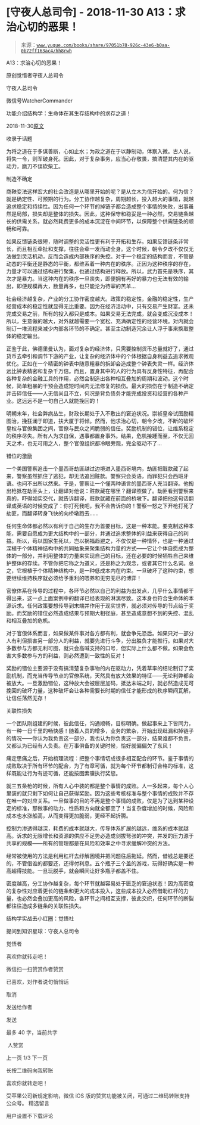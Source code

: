 # [守夜人总司令] - 2018-11-30 A13：求治心切的恶果！

> 来源：[`www.yuque.com/books/share/97051b78-926c-43e6-b0aa-0b72ff163ac4/hh8rwh`](https://www.yuque.com/books/share/97051b78-926c-43e6-b0aa-0b72ff163ac4/hh8rwh)



A13：求治心切的恶果！ 

原创觉悟者守夜人总司令 

守夜人总司令 

微信号WatcherCommander 

功能介绍结构学：生命体在其生存结构中的求存之道！ 

2018-11-30[原文](https://mp.weixin.qq.com/s?__biz=MzAxNDk1NjI2Mw==&mid=2247484083&idx=1&sn=f20c5a2fba7d647df9fd9e531f3de370&chksm=9b8a213bacfda82de10c3d0503bd8dd557d1a0f1c501fdb32d1c623f0c916843e983d81762f2&scene=27#wechat_redirect&cpage=453) 

收录于话题 

为将之道在于多谋善断，心如止水；为政之道在于以静制动，体察入微。古人说，将失一令，则军破身死。因此，对于复杂事务，应当心存敬畏，搞清楚其内在的驱动力，磨刀不误砍柴工。 

制造不确定 

商鞅变法这样宏大的社会改造是从哪里开始的呢？是从立木为信开始的。何为信？就是确定性、可预期的行为。分工协作越复杂，周期越长，投入越大的事情，就越追求稳定和持续性。因为任何一个环节的掉链子都会造成整个事情的失败，出事虽然是局部，损失却是整体的损失。因此，这种保守和稳妥是一种必然，交易链条越长的供需关系，就必然耗费更多的成本沉淀在中间环节，以保障整个供需链条的顺畅和可靠。 

如果反馈链条很短，随时调整的灵活性更有利于开拓和生存。如果反馈链条非常长，而且相互牵扯和支撑，往往会牵一发而动全身。这个时候，朝令夕改不仅仅无法做到灵活机动，反而会造成内部秩序的失控。对于一个稳定的结构而言，不管是动态的平衡还是静态的平衡，都维系着一种内在的秩序。正因为这种秩序的存在，力量才可以通过结构进行聚集，也通过结构进行释放。所以，武力首先是秩序，其次才是暴力。当这种内在的秩序一旦丧失，即便拥有再好的暴力也无法有效的输出，即便规模再大，数量再多，也只能沦为待宰的羔羊… 

社会经济越复杂，产业的分工协作密度越大。政策的稳定性，金融的稳定性，生产经营成本的稳定性就显得无比重要。因为在经济活动中，只有交易产生财富。还未完成交易之前，所有的投入都只是成本。如果交易无法完成，就会变成沉没成本！所以，生意做的越大，对外就越需要一个宽松、充满确定性的经营环境。对内就会制订一堆流程来减少内部各环节的不确定。甚至主动制造冗余让人浮于事来换取整体的稳定输出。 

正鉴于此，佛德里曼认为，面对复杂的经济体，只需要控制货币总量就好了，通过货币去牵引和调节下游的产业，让复杂的经济体中的个体根据自身利益去追求微观优化。正如在一个精密的钟表中随意粗暴的拆卸会造成整个钟表失灵一样。经济体远比钟表精密和复杂千万倍。而且，置身其中的人的行为具有反身性特征，再配合各种复杂的金融工具的作用，必然会制造出各种相互叠加的周期和波动。这个时候，简单粗暴的干预会造成短时间内无法修复的损伤。最大的损伤在于制造不确定并击碎信任——人无信尚且不立，何况是背负债务才能完成投资和经营的各种产业。这远远不是一句自己人就能挽回的！ 

明朝末年，社会弊病丛生，财政长期处于入不敷出的窘迫状况。崇祯皇帝试图励精图治，挽狂澜于即道，扶大厦于将倾。然而，他求治心切，朝令夕改，不断的破坏皇权与官僚集团之间，官僚与民众之间脆弱的信任。奖励机制的错位，让维系稳定的秩序尽失。所有人为求自保，遇事都置身事外。结果，危机接踵而至，不仅无回天之术，也无可用之人，整个官僚组织都冷眼旁观，完全驱动不了… 

错位的激励 

一个美国警察追击一个墨西哥劫匪越过边境进入墨西哥境内，劫匪把赃款藏了起来，警察虽然抓住了逃犯，却无法追回赃款。警察只会英语，而罪犯只会西班牙语。也问不出所以然来。于是，警察让一个懂两种语言的墨西哥人充当翻译。他掏出枪抵在劫匪头上，让翻译对他说：赃款藏在哪里？翻译照做了。劫匪看到警察来真的，吓得如实交代，就告诉翻译，赃款就藏在前面的桥墩下。翻译把他这句话翻译成英语的时候变成了：你打死我吧，我不会告诉你的！警察一怒之下开枪打死了劫匪，而翻译转身飞快的向桥墩跑去…… 

任何生命体都必然以有利于自己的生存为首要目标，这是一种本能。要克制这种本能，需要自愿成为更大结构中的一部分，并通过追求整体的利益来获得自己的利益。所以，苟以国家生死以，岂以祸福趋避之，不仅仅是一种情怀，也是一种通过深植于个体精神结构中的共同抽象来聚集结构力量的方式——它让个体自愿成为整体的一部分，并利用整体的力量来实现自己的目标，还在必要的时候牺牲自己来维护整体的存续。不管你把它称之为道义，还是称之为观念，或者其它什么名词。总之，它根植于个体精神结构中，是一种低成本内在约束。一旦破坏了这种约束，想要继续维持秩序就必须给予重利的喂养和无穷无尽的博弈！ 

官僚体系在传导的过程中，各环节必然以自己的利益为出发点，几乎什么事情都干得出来，这一点上面案例中的翻译已经表现的淋漓尽致。这本身也符合生命体的本源诉求。任何政策要想传导到末端并作用于现实世界，就必须对传导的节点给于奖励。而奖励的错位必然造成结果与预期大相径庭，甚至造成意想不到的失控、混乱和相互叠加的危机。 

对于官僚体系而言，如果做某件事对各方都有利，就会争先恐后。如果只对一部分人有利但损害另一部分人的利益，就要先进行斗争，分出胜负才能推行。如果对大多数参与方都无利可图，就只会高喊支持的口号，但实际上什么都不做。如果会危害大多数参与方的利益，则必然遭到一致性的反对！ 

奖励的错位主要源于没有搞清楚复杂事物的内在驱动力，凭着草率的结论制订了奖励机制，而充当传导节点的官僚系统，天然具有放大效果的特征——无论利弊都会被放大。一旦激励错位，这种放大会被层层加码，抵达末端之时，就必然造成无可挽回的破坏力量，这种破坏会让各种需要长时期的信任才能形成的秩序瞬间瓦解，让信任荡然无存！ 

关联性损失 

一个团队刚组建的时候，彼此信任，沟通顺畅，目标明确。做起事来上下皆同力，有一种一日千里的畅快感！随着人员的增多，业务的繁杂，开始出现纰漏和掉链子的情况——你认为我负责这一部分，我也认为你负责这一部分，结果谁都不负责，又都认为已经有人负责。在万事俱备的关键时候，恰好就偏偏欠了东风！ 

痛定思痛之后，开始梳理流程：把整个事情切成很多相互配合的环节。鉴于事情的成败取决于所有环节的配合，为了有章可循，就为每个环节都制订合格的标准，这样既能让行为有迹可循，还能按图索骥执行奖惩。 

就三五条枪的时候，所有人心中装的都是整个事情的成败。人一多起来，每个人心里装的就只剩下如何让自己获得奖励。因为这些考核标准与整个事情的成败并不存在唯一的对应关系。一旦做事的目的不再是整个事情的成败，仅是为了达到某种设定的标准，那做事的动力、性质和方向就全都变了！当复杂度增加的时候，风险和成本也水涨船高，从而变得更加脆弱，更经不起折腾。 

控制力渗透得越深，耗费的成本就越大，传导体系扩展的越远，维系的成本就越高。诉求的无限增长和资源的供应不足势必造成剑拔弩张的冲突，并发的压力源于共享的规模——所有的管理都是在风险和效率之中寻求缓解冲突的方法。 

经常被使用的方法是利用杠杆去纾解困境并把问题往后拖延。然而，借钱总是要还的，不管借谁的都要还，还得付利息。五个瓶子三个盖的游戏，玩得好确实是一种高超得技能。一旦玩脱手，就会瞬间让好多瓶子都盖不住。 

密度越高，分工协作越复杂，每个环节就越容易处于匮乏的窘迫状态！因为高密度的复杂性对应着更长的链条和更大的成本投入，这些成本投入必然借助杠杆的力量，也必然会叠加更高的风险，各环节之间相互支撑，彼此交织，任何环节的断裂都往往造成多链条的关联性损失。 

结构学实战去小红圈：觉悟社 

提问到知识星球：守夜人总司令  

<ne-card data-card-name="image" data-card-type="inline" id="Vi9Sl" data-event-boundary="card" style="color: rgb(51, 51, 51);">

觉悟者 

喜欢你就转走吧！ 

微信扫一扫赞赏作者赞赏 

已喜欢，对作者说句悄悄话 

取消 

发送给作者 

发送 

最多 40 字，当前共字 

 人赞赏 

上一页 1/3 下一页 

长按二维码向我转账 

喜欢你就转走吧！ 

受苹果公司新规定影响，微信 iOS 版的赞赏功能被关闭，可通过二维码转账支持公众号。 <ne-h3 id="w0iHZ" data-lake-id="w0iHZ"><ne-heading-ext><ne-heading-anchor></ne-heading-anchor><ne-heading-fold></ne-heading-fold></ne-heading-ext><ne-heading-content>精选留言</ne-heading-content></ne-h3> 

用户设置不下载评论</ne-card>